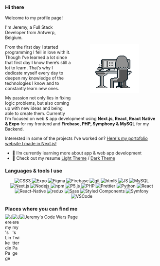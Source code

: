 ### Hi there 

Welcome to my profile page!

<img align="right" alt="GIF" src="sitting_at_desk.gif" width="160" height="160" style="padding: 64px"/>

I'm Jeremy, a Full Stack Developer from Antwerp, Belgium.

<p>From the first day I started programming I fell in love with it. Though I’ve learned a lot since that first day I know there’s still a lot to learn. That’s why I dedicate myself every day to deepen my knowledge of the technologies I know and to constantly learn new ones.</p>

<p>My passion not only lies in fixing logic problems, but also coming up with new ideas and being able to create them. Currently I’m focused on web & app development using <b>Next.js, React, React Native & Expo</b> for my frontend and <b>Firebase, PHP, Symphony & MySQL</b> for my Backend.</p
  
 <p> Interested in some of the projects I've worked on? <a href="https://jeremygigase.dev/">Here's my portofolio website I made in Next.js!</a></p>

- 🌱 I’m currently learning more about app & web app development
- 📝 Check out my resume [Light Theme](https://drive.google.com/file/d/1-NiGKgKIhsKvITfdX1BBJS9wV_BFGIea/view?usp=sharing) / [Dark Theme](https://drive.google.com/file/d/1_jV6LbGKuwJWPzygC99nGbI169v8SNO0/view?usp=sharing)

<h3 style="margin-bottom: 8px">Languages & tools I use</h3> 
<p align="center">
  <img alt="CSS3" src="https://img.shields.io/badge/-CSS3-364BDD?style=flat-square&logo=css3&logoColor=white" />
  <img alt="Expo" src="https://img.shields.io/badge/-Expo-000000?style=flat-square&logo=expo&logoColor=white" />
  <img alt="Figma" src="https://img.shields.io/badge/-Figma-F14E1C?style=flat-square&logo=figma&logoColor=white" />
  <img alt="Firebase" src="https://img.shields.io/badge/-Firebase-F6CB2C?style=flat-square&logo=firebase&logoColor=white" />
  <img alt="git" src="https://img.shields.io/badge/-Git-F05032?style=flat-square&logo=git&logoColor=white" />
  <img alt="html5" src="https://img.shields.io/badge/-HTML5-E34F26?style=flat-square&logo=html5&logoColor=white" />
  <img alt="JS" src="https://img.shields.io/badge/-Javascript-EFD81D?style=flat-square&logo=javascript&logoColor=white" />
  <img alt="MySQL" src="https://img.shields.io/badge/-MySQL-2D758F?style=flat-square&logo=mysql&logoColor=white" />
  <img alt="Next.js" src="https://img.shields.io/badge/-Next.js-323232?style=flat-square&logo=next.js&logoColor=white" />
  <img alt="Nodejs" src="https://img.shields.io/badge/-Nodejs-43853d?style=flat-square&logo=Node.js&logoColor=white" />
  <img alt="npm" src="https://img.shields.io/badge/-NPM-CB3837?style=flat-square&logo=npm&logoColor=white" />
  <img alt="P5.js" src="https://img.shields.io/badge/-P5.js-E61F5B?style=flat-square&logo=p5.js&logoColor=white" />
  <img alt="PHP" src="https://img.shields.io/badge/-PHP-7377AD?style=flat-square&logo=php&logoColor=white" />
  <img alt="Prettier" src="https://img.shields.io/badge/-Prettier-F7B93E?style=flat-square&logo=prettier&logoColor=white" />
  <img alt="Python" src="https://img.shields.io/badge/-Python-F7CE43?style=flat-square&logo=python&logoColor=white" />
  <img alt="React" src="https://img.shields.io/badge/-React-45b8d8?style=flat-square&logo=react&logoColor=white" />
  <img alt="React-Native" src="https://img.shields.io/badge/-React_Native-45b8d8?style=flat-square&logo=react&logoColor=white" />
  <img alt="redux" src="https://img.shields.io/badge/-Redux-764ABC?style=flat-square&logo=redux&logoColor=white" />
  <img alt="Sass" src="https://img.shields.io/badge/-Sass-CC6699?style=flat-square&logo=sass&logoColor=white" />
  <img alt="Styled Components" src="https://img.shields.io/badge/-Styled_Components-db7092?style=flat-square&logo=styled-components&logoColor=white" />
  <img alt="Symfony" src="https://img.shields.io/badge/-Symfony-000000?style=flat-square&logo=symfony&logoColor=white" />
  <img alt="VSCode" src="https://img.shields.io/badge/-VS_Code-3A7BCD?style=flat-square&logo=visual-studio-code&logoColor=white%22" />
</p>

<h3 style="margin-bottom: 8px">Places where you can find me</h3>
    <a href="https://www.linkedin.com/in/jeremy-gigase-901249135/">
      <img align="left" alt="Jeremy's Linkedin Page" width="24px" src="https://raw.githubusercontent.com/peterthehan/peterthehan/master/assets/linkedin.svg" />
    </a>
    <a href="https://twitter.com/JeremyGigase">
      <img align="left" alt="Jeremy's Twitter Page" width="24px" src="https://raw.githubusercontent.com/peterthehan/peterthehan/master/assets/twitter.svg" />
    </a>
    <!-- <a href="https://open.spotify.com/user/117094324">
      <img  align="left" alt="Jeremy's Spotify Page" width="24px" src="https://raw.githubusercontent.com/peterthehan/peterthehan/master/assets/spotify.svg" />
    </a> -->
    <a href="https://www.codewars.com/users/jeremygigase">
      <img align="left" alt="Jeremy's Code Wars Page" src="https://www.codewars.com/users/jeremygigase/badges/micro" />
    </a>
<!--
**jeremygigase/jeremygigase** is a ✨ _special_ ✨ repository because its `README.md` (this file) appears on your GitHub profile.
-->

